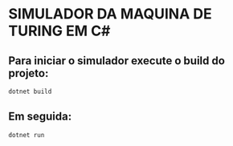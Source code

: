 # SIMULADOR DA MAQUINA DE TURING EM C#

## Para iniciar o simulador execute o build do projeto:

```bash
dotnet build
```

## Em seguida:

```bash
dotnet run
```
